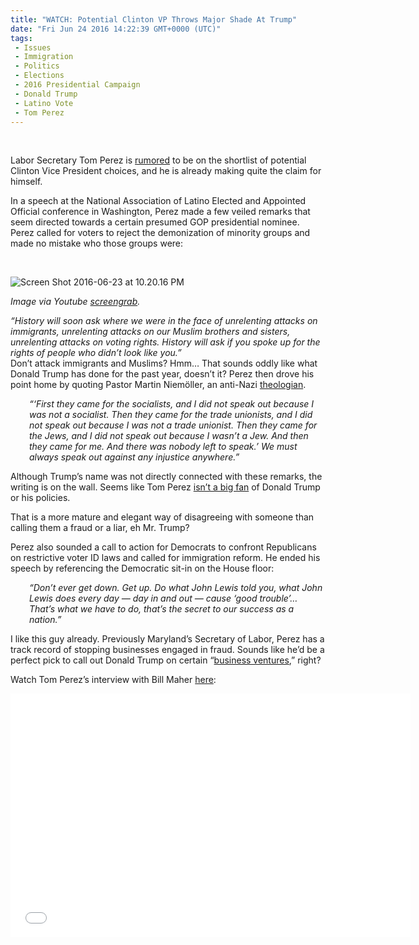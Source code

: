 ```yaml
---
title: "WATCH: Potential Clinton VP Throws Major Shade At Trump"
date: "Fri Jun 24 2016 14:22:39 GMT+0000 (UTC)"
tags: 
 - Issues
 - Immigration
 - Politics
 - Elections
 - 2016 Presidential Campaign
 - Donald Trump
 - Latino Vote
 - Tom Perez
---
```

<p><!--OffDef--><br>
<!--Ads1--></p><p>Labor Secretary Tom Perez is <a href="http://www.cnn.com/2016/06/23/politics/tom-perez-anti-nazi-quote/index.html" onclick="__gaTracker(&apos;send&apos;, &apos;event&apos;, &apos;outbound-article&apos;, &apos;http://www.cnn.com/2016/06/23/politics/tom-perez-anti-nazi-quote/index.html&apos;, &apos;rumored&apos;);" target="_blank">rumored</a> to be on the shortlist of potential Clinton Vice President choices, and he is already making quite the claim for himself.</p><p>In a speech at&#xA0;the&#xA0;National Association of Latino Elected and Appointed Official conference in Washington, Perez made a few veiled remarks that seem directed towards a certain presumed GOP presidential nominee. Perez called for voters to reject the demonization of minority groups and made no mistake who those groups were:</p><p>&#xA0;</p><div id="attachment_138908" style="width: 360px" class="wp-caption aligncenter"><img class="wp-image-138908 size-medium" src="//i1.wp.com/cdn.liberalamerica.org/wp-content/uploads/2016/06/Screen-Shot-2016-06-23-at-10.20.16-PM-350x369.png?resize=350%2C369" alt="Screen Shot 2016-06-23 at 10.20.16 PM" srcset="//cdn.liberalamerica.org/wp-content/uploads/2016/06/Screen-Shot-2016-06-23-at-10.20.16-PM.png 350w, //cdn.liberalamerica.org/wp-content/uploads/2016/06/Screen-Shot-2016-06-23-at-10.20.16-PM.png 64w, //cdn.liberalamerica.org/wp-content/uploads/2016/06/Screen-Shot-2016-06-23-at-10.20.16-PM.png 455w" sizes="(max-width: 350px) 100vw, 350px" data-recalc-dims="1">
<p class="wp-caption-text"><em>Image via Youtube <a href="https://www.youtube.com/watch?v=t3JfEL3bI-Y" onclick="__gaTracker(&apos;send&apos;, &apos;event&apos;, &apos;outbound-article&apos;, &apos;https://www.youtube.com/watch?v=t3JfEL3bI-Y&apos;, &apos;screengrab&apos;);">screengrab</a>.</em></p>
</div><p><em>&#x201C;History will soon ask where we were in the face of unrelenting attacks on immigrants, unrelenting attacks on our Muslim brothers and sisters, unrelenting attacks on voting rights. History will ask if you spoke up for the rights of people who didn&#x2019;t look like you.&#x201D;</em><br>
Don&#x2019;t attack immigrants and Muslims? Hmm&#x2026; That sounds oddly like what Donald Trump has done&#xA0;for the past year, doesn&#x2019;t it? Perez then drove his point home by quoting&#xA0;Pastor Martin Niem&#xF6;ller, an anti-Nazi <a href="http://www.britannica.com/biography/Martin-Niemoller" onclick="__gaTracker(&apos;send&apos;, &apos;event&apos;, &apos;outbound-article&apos;, &apos;http://www.britannica.com/biography/Martin-Niemoller&apos;, &apos;theologian&apos;);">theologian</a>.</p><p style="padding-left: 30px;"><em>&#x201C;&#x2018;First they came for the socialists, and I did not speak out because I was not a socialist. Then they came for the trade unionists, and I did not speak out because I was not a trade unionist. Then they came for the Jews, and I did not speak out because I wasn&#x2019;t a Jew. And then they came for me. And there was nobody left to speak.&#x2019; We must always speak out against any injustice anywhere.&#x201D;</em></p><p>Although Trump&#x2019;s name was not directly connected with these remarks, the writing is on the wall. Seems like Tom Perez <a href="https://youtu.be/alnOJxnBkj4" onclick="__gaTracker(&apos;send&apos;, &apos;event&apos;, &apos;outbound-article&apos;, &apos;https://youtu.be/alnOJxnBkj4&apos;, &apos;isn\&apos;t a big fan&apos;);">isn&#x2019;t a big fan</a> of Donald Trump or his policies.</p><p>That is a more mature and elegant way of disagreeing with someone than calling them a fraud or a liar, eh Mr. Trump?</p><p><!--Ads2--></p><p>Perez also sounded a call to action for Democrats to confront Republicans on restrictive voter ID laws and called for immigration reform. He ended his speech by referencing the Democratic sit-in on the House floor:</p><p style="padding-left: 30px;"><em>&#x201C;Don&#x2019;t ever get down. Get up. Do what John Lewis told you, what John Lewis does every day &#x2014; day in and out &#x2014; cause &#x2018;good trouble&#x2019;&#x2026; That&#x2019;s what we have to do, that&#x2019;s the secret to our success as a nation.&#x201D;</em></p><p>I like this guy already. Previously Maryland&#x2019;s Secretary of Labor, Perez&#xA0;has a track record of stopping businesses engaged in fraud. Sounds like he&#x2019;d be a perfect pick to call out Donald Trump on certain &#x201C;<a href="http://www.liberalamerica.org/2016/06/01/revealed-trump-university-documents-show-scam-video/" target="_blank">business ventures</a>,&#x201D; right?</p><p>Watch Tom Perez&#x2019;s interview with Bill Maher <a href="https://youtu.be/alnOJxnBkj4" onclick="__gaTracker(&apos;send&apos;, &apos;event&apos;, &apos;outbound-article&apos;, &apos;https://youtu.be/alnOJxnBkj4&apos;, &apos;here&apos;);">here</a>:</p><p><span class="embed-youtube" style="text-align:center; display: block;"><iframe class="youtube-player" type="text/html" width="640" height="390" src="//www.youtube.com/embed/alnOJxnBkj4?version=3&amp;rel=1&amp;fs=1&amp;autohide=2&amp;showsearch=0&amp;showinfo=1&amp;iv_load_policy=1&amp;wmode=transparent" allowfullscreen="true" style="border:0;"></iframe></span></p>